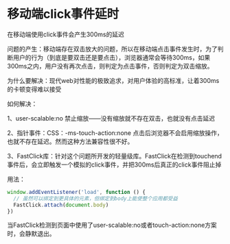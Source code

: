 # 移动端click事件延时

在移动端使用click事件会产生300ms的延迟

问题的产生：移动端存在双击放大的问题，所以在移动端点击事件发生时，为了判断用户的行为（到底是要双击还是要点击），浏览器通常会等待300ms，如果300ms之内，用户没有再次点击，则判定为点击事件，否则判定为双击缩放。

为什么要解决：现代web对性能的极致追求，对用户体验的高标准，让着300ms的卡顿变得难以接受

如何解决：

1、user-scalable:no  禁止缩放——没有缩放就不存在双击，也就没有点击延迟

2、指针事件：CSS：-ms-touch-action:none   点击后浏览器不会启用缩放操作，也就不存在延迟。然而这种方法兼容性很不好。

3、FastClick库：针对这个问题所开发的轻量级库。FastClick在检测到touchend事件后，会立即触发一个模拟的click事件，并把300ms后真正的click事件阻止掉

用法：

``` javascript
window.addEventListener('load', function () {
  // 虽然可以绑定到更具体的元素，但绑定到body上能使整个应用都受益
  FastClick.attach(document.body)
})
```

当FastClick检测到页面中使用了user-scalable:no或者touch-action:none方案时，会静默退出。
